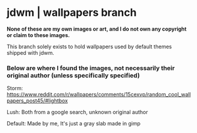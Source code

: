# jdwm | wallpapers branch

**None of these are my own images or art, and I do not own any copyright or claim to these images.**

This branch solely exists to hold wallpapers used by default themes shipped with jdwm.

### Below are where I found the images, not necessarily their original author (unless specifically specified)

Storm: https://www.reddit.com/r/wallpapers/comments/15cexvp/random_cool_wallpapers_post45/#lightbox

Lush: Both from a google search, unknown original author

Default: Made by me, It's just a gray slab made in gimp 
